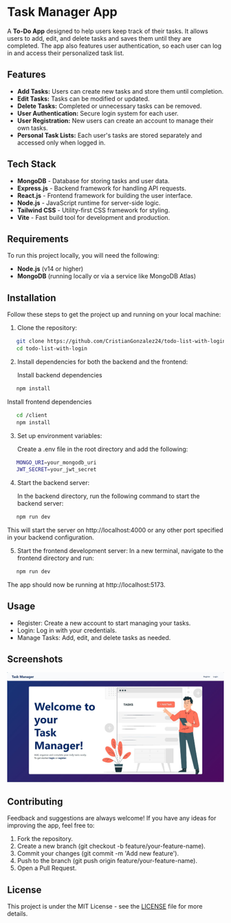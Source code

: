 # Task Manager App

A **To-Do App** designed to help users keep track of their tasks. It allows users to add, edit, and delete tasks and saves them until they are completed. The app also features user authentication, so each user can log in and access their personalized task list.

## Features

- **Add Tasks:** Users can create new tasks and store them until completion.
- **Edit Tasks:** Tasks can be modified or updated.
- **Delete Tasks:** Completed or unnecessary tasks can be removed.
- **User Authentication:** Secure login system for each user.
- **User Registration:** New users can create an account to manage their own tasks.
- **Personal Task Lists:** Each user's tasks are stored separately and accessed only when logged in.

## Tech Stack

- **MongoDB** - Database for storing tasks and user data.
- **Express.js** - Backend framework for handling API requests.
- **React.js** - Frontend framework for building the user interface.
- **Node.js** - JavaScript runtime for server-side logic.
- **Tailwind CSS** - Utility-first CSS framework for styling.
- **Vite** - Fast build tool for development and production.

## Requirements

To run this project locally, you will need the following:

- **Node.js** (v14 or higher)
- **MongoDB** (running locally or via a service like MongoDB Atlas)

## Installation

Follow these steps to get the project up and running on your local machine:

1. Clone the repository:

```bash
   git clone https://github.com/CristianGonzalez24/todo-list-with-login.git
   cd todo-list-with-login
```

2. Install dependencies for both the backend and the frontend:
   
   Install backend dependencies
```bash
   npm install
```
   
   Install frontend dependencies
```bash
   cd /client
   npm install
```

3. Set up environment variables:

   Create a .env file in the root directory and add the following:
```bash
   MONGO_URI=your_mongodb_uri
   JWT_SECRET=your_jwt_secret
```

4. Start the backend server:

   In the backend directory, run the following command to start the backend server:
```bash
   npm run dev
```
   This will start the server on http://localhost:4000 or any other port specified in your backend configuration.

5. Start the frontend development server:
   In a new terminal, navigate to the frontend directory and run:
```bash
   npm run dev
```
   The app should now be running at http://localhost:5173.

## Usage
- Register: Create a new account to start managing your tasks.
- Login: Log in with your credentials.
- Manage Tasks: Add, edit, and delete tasks as needed.

## Screenshots

![ToDoApp](client/public/Preview.JPG)

## Contributing
Feedback and suggestions are always welcome! If you have any ideas for improving the app, feel free to:

1. Fork the repository.
2. Create a new branch (git checkout -b feature/your-feature-name).
3. Commit your changes (git commit -m 'Add new feature').
4. Push to the branch (git push origin feature/your-feature-name).
5. Open a Pull Request.

## License

This project is under the MIT License - see the [LICENSE](LICENSE) file for more details.
